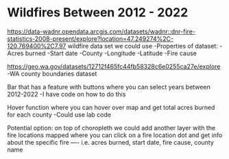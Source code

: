 # Wildfires Between 2012 - 2022

https://data-wadnr.opendata.arcgis.com/datasets/wadnr::dnr-fire-statistics-2008-present/explore?location=47.249274%2C-120.769400%2C7.97
wildfire data set we could use 
-Properties of dataset:
  -Acres burned
  -Start date
  -County
  -Longitude
  -Latitude 
  -Fire cause

https://geo.wa.gov/datasets/12712f465fc44fb58328c6e0255ca27e/explore
-WA county boundaries dataset

Bar that has a feature with buttons where you can select years between 2012-2022
-I have code on how to do this

Hover function where you can hover over map and get total acres burned for each county 
-Could use lab code

Potential option: on top of choropleth we could add another layer with the fire locations mapped where you can click on a fire location dot and get info about the specific fire
—- i.e. acres burned, start date, fire cause, county name
